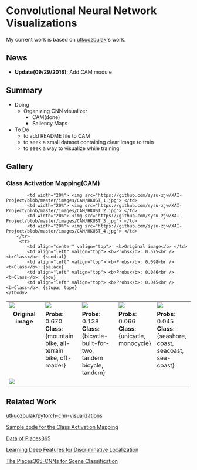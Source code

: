 # Convolutional Neural Network Visualizations
My current work is based on [utkuozbulak](https://github.com/utkuozbulak/pytorch-cnn-visualizations)'s work.

## News
- **Update(09/29/2018)**: Add CAM module



## Summary
- Doing 
    - Organizing CNN visualizer
        + CAM(done)
        + Saliency Maps
- To Do
    -  to add README file to CAM
    - to seek a small dataset containing clear image to train
    - to seek a way to visualize while training

## Gallery

### Class Activation Mapping(CAM)

<table border=0 >
    <tbody>
        <tr>
            <td width="20%" > <img src="https://github.com/sysu-zjw/XAI-Project/blob/master/images/CAM/bike_0.jpg"> </td>
            <td width="20%"> <img src="https://github.com/sysu-zjw/XAI-Project/blob/master/images/CAM/bike_1.jpg"> </td>
            <td width="20%"> <img src="https://github.com/sysu-zjw/XAI-Project/blob/master/images/CAM/bike_2.jpg"> </td>
            <td width="20%"> <img src="https://github.com/sysu-zjw/XAI-Project/blob/master/images/CAM/bike_3.jpg"> </td>
            <td width="20%"> <img src="https://github.com/sysu-zjw/XAI-Project/blob/master/images/CAM/bike_4.jpg"> </td>
        </tr>
         <tr>
            <td align="center" valign="top">  <b>Original image</b> </td>
            <td align="left" valign="top"> <b>Probs</b>: 0.670<br /> <b>Class</b>: {mountain bike, all-terrain bike, off-roader}
            <td align="left" valign="top"> <b>Probs</b>: 0.138<br /> <b>Class</b>: {bicycle-built-for-two, tandem bicycle, tandem}
            <td align="left" valign="top"> <b>Probs</b>: 0.066<br /> <b>Class</b>: {unicycle, monocycle}
            <td align="left" valign="top"> <b>Probs</b>: 0.045<br /> <b>Class</b>: {seashore, coast, seacoast, sea-coast}
        </tr>
        <tr>
            <td width="20%" > <img src="https://github.com/sysu-zjw/XAI-Project/blob/master/images/CAM/HKUST_0.jpg"> </td>

            <td width="20%"> <img src="https://github.com/sysu-zjw/XAI-Project/blob/master/images/CAM/HKUST_1.jpg"> </td>
            <td width="20%"> <img src="https://github.com/sysu-zjw/XAI-Project/blob/master/images/CAM/HKUST_2.jpg"> </td>
            <td width="20%"> <img src="https://github.com/sysu-zjw/XAI-Project/blob/master/images/CAM/HKUST_3.jpg"> </td>
            <td width="20%"> <img src="https://github.com/sysu-zjw/XAI-Project/blob/master/images/CAM/HKUST_4.jpg"> </td>
        </tr>
         <tr>
            <td align="center" valign="top">  <b>Original image</b> </td>
            <td align="left" valign="top"> <b>Probs</b>: 0.575<br /> <b>Class</b>: {sundial}
            <td align="left" valign="top"> <b>Probs</b>: 0.098<br /> <b>Class</b>: {palace}
            <td align="left" valign="top"> <b>Probs</b>: 0.046<br /> <b>Class</b>: {bow}
            <td align="left" valign="top"> <b>Probs</b>: 0.045<br /> <b>Class</b>: {stupa, tope}
    </tbody>
</table>




## Related Work
[utkuozbulak/pytorch-cnn-visualizations](https://github.com/utkuozbulak/pytorch-cnn-visualizations)

[Sample code for the Class Activation Mapping](https://github.com/metalbubble/CAM)

[Data of Places365](http://places2.csail.mit.edu/download.html)

[Learning Deep Features for Discriminative Localization](http://cnnlocalization.csail.mit.edu/)

[The Places365-CNNs for Scene Classification](https://github.com/CSAILVision/places365)



